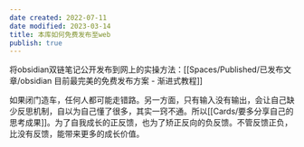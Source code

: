 ```yaml
---
date created: 2022-07-11
date modified: 2023-03-14
title: 本库如何免费发布至web
publish: true
---
```


将obsidian双链笔记公开发布到网上的实操方法：[[Spaces/Published/已发布文章/obsidian 目前最完美的免费发布方案 - 渐进式教程]]

如果闭门造车，任何人都可能走错路。另一方面，只有输入没有输出，会让自己缺少反思机制，自以为自己懂了很多，其实一窍不通。所以[[Cards/要多分享自己的思考成果]]。为了自我成长的正反馈，也为了矫正反向的负反馈。不管反馈正负，比没有反馈，能带来更多的成长价值。